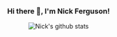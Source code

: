 <div align="center">
  <h3>Hi there 👋, I'm Nick Ferguson!</h3>

![Nick's github stats](https://github-readme-stats.vercel.app/api?username=n-f9&hide=["issues"]&show_icons=true)
</div>
<!--
**N-F9/N-F9** is a ✨ _special_ ✨ repository because its `README.md` (this file) appears on your GitHub profile.

Here are some ideas to get you started:

- 🔭 I’m currently working on ...
- 🌱 I’m currently learning ...
- 👯 I’m looking to collaborate on ...
- 🤔 I’m looking for help with ...
- 💬 Ask me about ...
- 📫 How to reach me: ...
- 😄 Pronouns: ...
- ⚡ Fun fact: ...
-->

